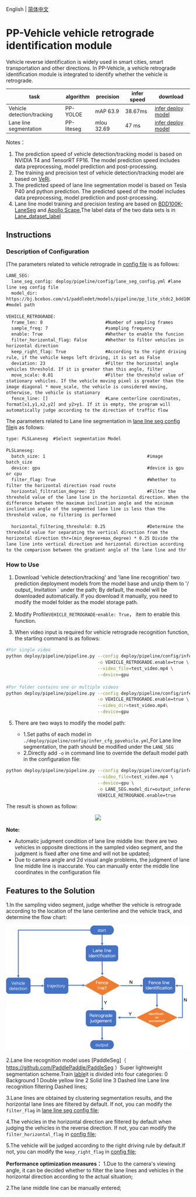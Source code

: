 English | [简体中文](ppvehicle_retrograde.md)

# PP-Vehicle vehicle retrograde identification module

Vehicle reverse identification is widely used in smart cities, smart transportation and other directions. In PP-Vehicle, a vehicle retrograde identification module is integrated to identify whether the vehicle is retrograde.

| task | algorithm | precision | infer speed | download|
|-----------|------|-----------|----------|---------------|
| Vehicle detection/tracking | PP-YOLOE | mAP 63.9 | 38.67ms | [infer deploy model](https://bj.bcebos.com/v1/paddledet/models/pipeline/mot_ppyoloe_l_36e_ppvehicle.zip) |
| Lane line segmentation | PP-liteseg | mIou 32.69 | 47 ms | [infer deploy model](https://bj.bcebos.com/v1/paddledet/models/pipeline/pp_lite_stdc2_bdd100k.zip) |


Notes：
1. The prediction speed of vehicle detection/tracking model is based on NVIDIA T4 and TensorRT FP16. The model prediction speed includes data preprocessing, model prediction and post-processing.
2. The training and precision test of vehicle detection/tracking model are based on [VeRi](https://www.v7labs.com/open-datasets/veri-dataset).
3. The predicted speed of lane line segmentation model is based on Tesla P40 and python prediction. The predicted speed of the model includes data preprocessing, model prediction and post-processing.
4. Lane line model training and precision testing are based on [BDD100K-LaneSeg](https://bdd-data.berkeley.edu/portal.html#download) and [Apollo Scape](http://apolloscape.auto/lane_segmentation.html#to_dataset_href),The label data of the two data sets is in [Lane_dataset_label](https://bj.bcebos.com/v1/paddledet/data/mot/bdd100k/lane_dataset_label.zip)



## Instructions

### Description of Configuration

[The parameters related to vehicle retrograde in [config file](../../config/infer_cfg_ppvehicle.yml) is as follows:
```
LANE_SEG:
  lane_seg_config: deploy/pipeline/config/lane_seg_config.yml #lane line seg config file
  model_dir: https://bj.bcebos.com/v1/paddledet/models/pipeline/pp_lite_stdc2_bdd100k.zip   #model path

VEHICLE_RETROGRADE:
  frame_len: 8                        #Number of sampling frames
  sample_freq: 7                      #sampling frequency
  enable: True                        #Whether to enable the funcion
  filter_horizontal_flag: False       #Whether to filter vehicles in horizontal direction
  keep_right_flag: True               #According to the right driving rule, if the vehicle keeps left driving, it is set as False
  deviation: 23                       #Filter the horizontal angle vehicles threshold. If it is greater than this angle, filter
  move_scale: 0.01                    #Filter the threshold value of stationary vehicles. If the vehicle moving pixel is greater than the image diagonal * move_scale, the vehicle is considered moving, otherwise, the vehicle is stationary
  fence_line: []                      #Lane centerline coordinates, format[x1,y1,x2,y2] and y2>y1. If it is empty, the program will automatically judge according to the direction of traffic flow
```
The parameters related to Lane line segmentation in [lane line seg config file](../../config/lane_seg_config.yml)is as follows:
```
type: PLSLaneseg  #Select segmentation Model

PLSLaneseg:
  batch_size: 1                                       #image batch_size
  device: gpu                                         #device is gpu or cpu
  filter_flag: True                                   #Whether to filter the horizontal direction road route
  horizontal_filtration_degree: 23                    #Filter the threshold value of the lane line in the horizontal direction. When the difference between the maximum inclination angle and the minimum inclination angle of the segmented lane line is less than the threshold value, no filtering is performed

  horizontal_filtering_threshold: 0.25                #Determine the threshold value for separating the vertical direction from the horizontal direction thr=(min_degree+max_degree) * 0.25 Divide the lane line into vertical direction and horizontal direction according to the comparison between the gradient angle of the lane line and thr
```

### How to Use

1. Download 'vehicle detection/tracking' and 'lane line recognition' two prediction deployment models from the model base and unzip them to '/ output_ Invitation ` under the path; By default, the model will be downloaded automatically. If you download it manually, you need to modify the model folder as the model storage path.
2. Modify Profile`VEHICLE_RETROGRADE`-`enable: True`， item to enable this function.



3. When video input is required for vehicle retrograde recognition function, the starting command is as follows:

```bash
#For single video
python deploy/pipeline/pipeline.py --config deploy/pipeline/config/infer_cfg_ppvehicle.yml \
                                   -o VEHICLE_RETROGRADE.enable=true \
                                   --video_file=test_video.mp4 \
                                   --device=gpu

#For folder contains one or multiple videos
python deploy/pipeline/pipeline.py --config deploy/pipeline/config/infer_cfg_ppvehicle.yml \
                                   -o VEHICLE_RETROGRADE.enable=true \
                                   --video_dir=test_video.mp4\
                                   --device=gpu
```

5. There are two ways to modify the model path:

    - 1.Set paths of each model in `./deploy/pipeline/config/infer_cfg_ppvehicle.yml`,For Lane line segmentation, the path should be modified under the `LANE_SEG`
    - 2.Directly add `-o` in command line to override the default model path in the configuration file:

```bash
python deploy/pipeline/pipeline.py --config deploy/pipeline/config/infer_cfg_ppvehicle.yml \
                                   --video_file=test_video.mp4 \
                                   --device=gpu \
                                   -o LANE_SEG.model_dir=output_inference/
                                   VEHICLE_RETROGRADE.enable=true

```
The result is shown as follow:

<div width="1000" align="center">
  <img src="https://raw.githubusercontent.com/LokeZhou/PaddleDetection/develop/deploy/pipeline/docs/images/vehicle_retrograde.gif"/>
</div>

**Note:**
 - Automatic judgment condition of lane line middle line: there are two vehicles in opposite directions in the sampled video segment, and the judgment is fixed after one time and will not be updated;
 - Due to camera angle and 2d visual angle problems, the judgment of lane line middle line is inaccurate. You can manually enter the middle line coordinates in the configuration file


## Features to the Solution
1.In the sampling video segment, judge whether the vehicle is retrograde according to the location of the lane centerline and the vehicle track, and determine the flow chart:
<div width="1000" align="center">
  <img src="https://raw.githubusercontent.com/LokeZhou/PaddleDetection/develop/deploy/pipeline/docs/images/vehicle_retrograde_en.png"/>
</div>

2.Lane line recognition model uses [PaddleSeg]（ https://github.com/PaddlePaddle/PaddleSeg ）Super lightweight segmentation scheme.Train [lable](https://bj.bcebos.com/v1/paddledet/data/mot/bdd100k/lane_dataset_label.zip)it is divided into four categories:
  0 Background
  1 Double yellow line
  2 Solid line
  3 Dashed line
Lane line recognition filtering Dashed lines;

3.Lane lines are obtained by clustering segmentation results, and the horizontal lane lines are filtered by default. If not, you can modify the `filter_flag` in [lane line seg config file](../../config/lane_seg_config.yml);

4.The vehicles in the horizontal direction are filtered by default when judging the vehicles in the reverse direction. If not, you can modify the `filter_horizontal_flag` in [config file](../../config/infer_cfg_ppvehicle.yml);

5.The vehicle will be judged according to the right driving rule by default.If not, you can modify the `keep_right_flag` in [config file](../../config/infer_cfg_ppvehicle.yml);


**Performance optimization measures：**
1.Due to the camera's viewing angle, it can be decided whether to filter the lane lines and vehicles in the horizontal direction according to the actual situation;

2.The lane middle line can be manually entered;
